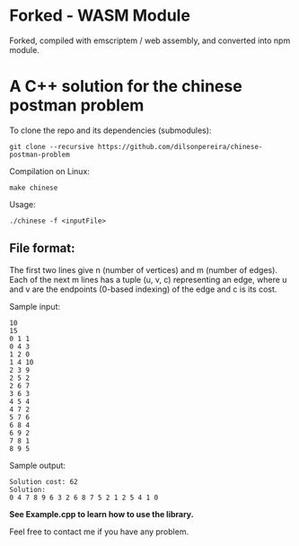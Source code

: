 # Forked - WASM Module

Forked, compiled with emscriptem  / web assembly, and converted into npm module.

# A C++ solution for the chinese postman problem

To clone the repo and its dependencies (submodules): 
```
git clone --recursive https://github.com/dilsonpereira/chinese-postman-problem
```

Compilation on Linux:
```
make chinese
```
Usage:
```
./chinese -f <inputFile>
```
## File format:
The first two lines give n (number of vertices) and m (number of edges). Each of the next m lines has a tuple (u, v, c) representing an edge, where u and v are the endpoints (0-based indexing) of the edge and c is its cost.

Sample input:
```
10
15
0 1 1
0 4 3
1 2 0
1 4 10
2 3 9
2 5 2
2 6 7
3 6 3
4 5 4
4 7 2
5 7 6
6 8 4
6 9 2
7 8 1
8 9 5

```
Sample output:
```
Solution cost: 62
Solution:
0 4 7 8 9 6 3 2 6 8 7 5 2 1 2 5 4 1 0 
```

**See Example.cpp to learn how to use the library.**

Feel free to contact me if you have any problem.
